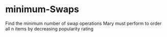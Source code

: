 # minimum-Swaps
Find the minimum number of swap operations Mary must perform to order all n items by decreasing popularity rating
